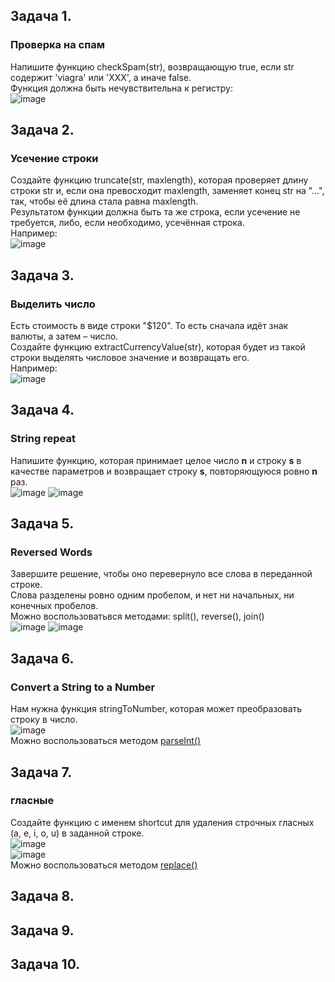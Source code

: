 ## Задача 1.   
### Проверка на спам  
Напишите функцию checkSpam(str), возвращающую true, если str содержит 'viagra' или 'XXX', а иначе false.  
Функция должна быть нечувствительна к регистру:  
![image](https://user-images.githubusercontent.com/113675674/213661359-791005b0-d3b8-42d6-88df-0ff53d86371b.png)  
  
## Задача 2.   
### Усечение строки  
Создайте функцию truncate(str, maxlength), которая проверяет длину строки str и, если она превосходит maxlength, заменяет конец str на "…", так, чтобы её длина стала равна maxlength.  
Результатом функции должна быть та же строка, если усечение не требуется, либо, если необходимо, усечённая строка.  
Например:  
![image](https://user-images.githubusercontent.com/113675674/213662183-50a03071-9517-4b2d-8d8f-0f1e4e4b9b25.png)  

## Задача 3.   
### Выделить число  
Есть стоимость в виде строки "$120". То есть сначала идёт знак валюты, а затем – число.  
Создайте функцию extractCurrencyValue(str), которая будет из такой строки выделять числовое значение и возвращать его.  
Например:  
![image](https://user-images.githubusercontent.com/113675674/213662486-be85f8ce-42bb-4c17-a311-45b25aec1bd8.png)  

## Задача 4.   
### String repeat  
Напишите функцию, которая принимает целое число **n** и строку **s** в качестве параметров и возвращает строку **s**, повторяющуюся ровно **n** раз.  
![image](https://user-images.githubusercontent.com/113675674/213665223-31a60f82-e69e-40ed-a952-0b10dfbafcd7.png)
![image](https://user-images.githubusercontent.com/113675674/213663586-80ec11be-3029-4aea-9204-eada0ee0afeb.png)  

## Задача 5.   
### Reversed Words  
Завершите решение, чтобы оно перевернуло все слова в переданной строке.  
Слова разделены ровно одним пробелом, и нет ни начальных, ни конечных пробелов.  
Можно воспользоватьвся методами: split(), reverse(), join()  
![image](https://user-images.githubusercontent.com/113675674/213665016-9c8fd1b5-b002-4401-87d3-36ba7a9f5148.png)
![image](https://user-images.githubusercontent.com/113675674/213664218-84a9e534-b271-4b15-be1f-0afcff341df7.png)  

## Задача 6.   
### Convert a String to a Number  
Нам нужна функция stringToNumber, которая может преобразовать строку в число.  
![image](https://user-images.githubusercontent.com/113675674/213675675-723f1e3e-fd24-48f7-8c38-d0b1fbd732d8.png)  
Можно воспользоваться методом [parseInt()](https://developer.mozilla.org/ru/docs/Web/JavaScript/Reference/Global_Objects/parseInt)  

## Задача 7.   
### гласные  
Создайте функцию с именем shortcut  для удаления строчных гласных (a, e, i, o, u) в заданной строке.  
![image](https://user-images.githubusercontent.com/113675674/213674417-ddedfc84-894c-4875-a01c-6aab77bcae97.png)  
![image](https://user-images.githubusercontent.com/113675674/213674276-ce5f3382-929e-4c70-a722-2a776c6489d6.png)  
 Можно воспользоваться методом [replace()](https://developer.mozilla.org/ru/docs/Web/JavaScript/Reference/Global_Objects/String/replace)  

## Задача 8.   
### 

## Задача 9.   
### 

## Задача 10.   
### 

